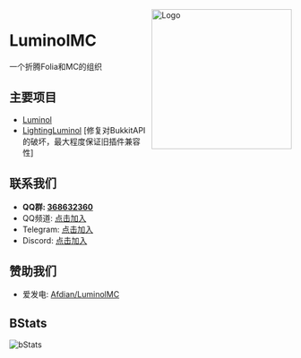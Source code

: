 <img src="https://github.com/LuminolMC/Luminol/blob/ver/1.20.4/public/image/Luminol_6.png" alt="Logo" align="right" width="250">

# LuminolMC
一个折腾Folia和MC的组织

## 主要项目
 - [Luminol](https://github.com/LuminolMC/Luminol)
 - [LightingLuminol](https://github.com/LuminolMC/LightingLuminol) [修复对BukkitAPI的破坏，最大程度保证旧插件兼容性]

## 联系我们
 - **QQ群: [368632360](http://qm.qq.com/cgi-bin/qm/qr?_wv=1027&k=MfosKhcDd8Fdxn1MREuZ8Krbf9T6jiBC&authKey=3cm6qdHohON3gHnuD63FK4k07fIbrWnY4hdyq8OmELsfjMVP1kbFTJY9mRyM2Rkj&noverify=0&group_code=368632360)**
 - QQ频道: [点击加入](https://pd.qq.com/s/eq9krf9j)
 - Telegram: [点击加入](https://t.me/LuminolMC)
 - Discord: [点击加入](https://discord.gg/Qd7m3V6eDx)

## 赞助我们
 - 爱发电: [Afdian/LuminolMC](https://afdian.net/a/Luminol)

## BStats
![bStats](https://bstats.org/signatures/server-implementation/Luminol.svg "bStats")
